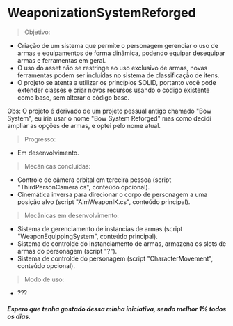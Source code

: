 # WeaponizationSystemReforged

> Objetivo:
- Criação de um sistema que permite o personagem gerenciar o uso de armas e equipamentos de forma dinâmica, podendo equipar desequipar armas e ferramentas em geral.
- O uso do asset não se restringe ao uso exclusivo de armas, novas ferramentas podem ser incluídas no sistema de classificação de itens.
- O projeto se atenta a utilizar os princípios SOLID, portanto você pode extender classes e criar novos recursos usando o código existente como base, sem alterar o código base.

Obs: O projeto é derivado de um projeto pessual antigo chamado "Bow System", eu iria usar o nome "Bow System Reforged" mas como decidi ampliar as opções de armas,
e optei pelo nome atual.

> Progresso:
- Em desenvolvimento.

> Mecânicas concluídas:
- Controle de câmera orbital em terceira pessoa (script "ThirdPersonCamera.cs", conteúdo opcional).
- Cinemática inversa para direcionar o corpo de personagem a uma posição alvo (script "AimWeaponIK.cs", conteúdo principal).

> Mecânicas em desenvolvimento:
- Sistema de gerenciamento de instancias de armas (script "WeaponEquippingSystem", conteúdo principal).
- Sistema de controlde do instanciamento de armas, armazena os slots de armas do personagem (script "?").
- Sistema de controlde do personagem (script "CharacterMovement", conteúdo opcional).

> Modo de uso:
- ???

##### Espero que tenha gostado dessa minha iniciativa, sendo melhor 1% todos os dias.
